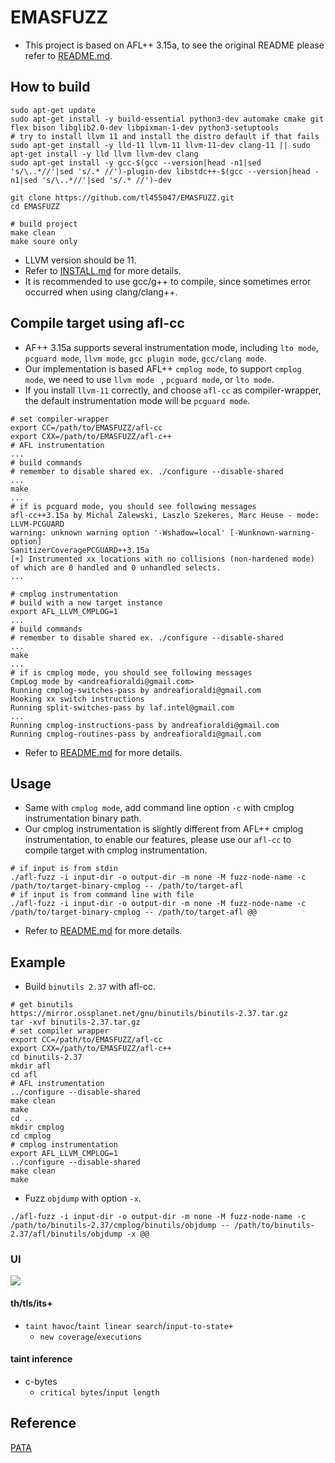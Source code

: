 # EMASFUZZ
- This project is based on AFL++ 3.15a, to see the original README please refer to [README.md](docs/orig_README.md).


## How to build
``` 
sudo apt-get update
sudo apt-get install -y build-essential python3-dev automake cmake git flex bison libglib2.0-dev libpixman-1-dev python3-setuptools
# try to install llvm 11 and install the distro default if that fails
sudo apt-get install -y lld-11 llvm-11 llvm-11-dev clang-11 || sudo apt-get install -y lld llvm llvm-dev clang
sudo apt-get install -y gcc-$(gcc --version|head -n1|sed 's/\..*//'|sed 's/.* //')-plugin-dev libstdc++-$(gcc --version|head -n1|sed 's/\..*//'|sed 's/.* //')-dev

git clone https://github.com/tl455047/EMASFUZZ.git
cd EMASFUZZ

# build project
make clean
make soure only
```
- LLVM version should be 11.
- Refer to [INSTALL.md](docs/INSTALL.md) for more details.
- It is recommended to use gcc/g++ to compile, since sometimes error occurred when using clang/clang++.


## Compile target using afl-cc
- AF++ 3.15a supports several instrumentation mode, including ```lto mode```, ```pcguard mode```, ```llvm mode```, ```gcc plugin mode```, ```gcc/clang mode```.
- Our implementation is based AFL++ ```cmplog mode```, to support ```cmplog mode```, we need to use ```llvm mode ``` , ```pcguard mode```, or ```lto mode```.
- If you install ```llvm-11``` correctly, and choose ```afl-cc``` as compiler-wrapper, the default instrumentation mode will be ```pcguard mode```. 
```=c
# set compiler-wrapper
export CC=/path/to/EMASFUZZ/afl-cc
export CXX=/path/to/EMASFUZZ/afl-c++
# AFL instrumentation
...
# build commands
# remember to disable shared ex. ./configure --disable-shared
...
make
...
# if is pcguard mode, you should see following messages
afl-cc++3.15a by Michal Zalewski, Laszlo Szekeres, Marc Heuse - mode: LLVM-PCGUARD                                                                                    warning: unknown warning option '-Wshadow=local' [-Wunknown-warning-option]                                                                                           
SanitizerCoveragePCGUARD++3.15a
[+] Instrumented xx locations with no collisions (non-hardened mode) of which are 0 handled and 0 unhandled selects.
...

# cmplog instrumentation
# build with a new target instance
export AFL_LLVM_CMPLOG=1
...
# build commands
# remember to disable shared ex. ./configure --disable-shared
...
make
...
# if is cmplog mode, you should see following messages
CmpLog mode by <andreafioraldi@gmail.com>
Running cmplog-switches-pass by andreafioraldi@gmail.com
Hooking xx switch instructions
Running split-switches-pass by laf.intel@gmail.com
...
Running cmplog-instructions-pass by andreafioraldi@gmail.com
Running cmplog-routines-pass by andreafioraldi@gmail.com

```
- Refer to [README.md](docs/orig_README.md) for more details.
## Usage

- Same with ```cmplog mode```, add command line option ```-c``` with cmplog instrumentation binary path.
- Our cmplog instrumentation is slightly different from AFL++ cmplog instrumentation, to enable our features, please use our ```afl-cc``` to compile target with cmplog instrumentation.
```
# if input is from stdin
./afl-fuzz -i input-dir -o output-dir -m none -M fuzz-node-name -c /path/to/target-binary-cmplog -- /path/to/target-afl 
# if input is from command line with file
./afl-fuzz -i input-dir -o output-dir -m none -M fuzz-node-name -c /path/to/target-binary-cmplog -- /path/to/target-afl @@
```
- Refer to [README.md](docs/orig_README.md) for more details.
## Example
- Build ```binutils 2.37``` with afl-cc.
```
# get binutils
https://mirror.ossplanet.net/gnu/binutils/binutils-2.37.tar.gz
tar -xvf binutils-2.37.tar.gz
# set compiler wrapper
export CC=/path/to/EMASFUZZ/afl-cc
export CXX=/path/to/EMASFUZZ/afl-c++
cd binutils-2.37
mkdir afl
cd afl
# AFL instrumentation
../configure --disable-shared
make clean
make
cd ..
mkdir cmplog
cd cmplog
# cmplog instrumentation
export AFL_LLVM_CMPLOG=1
../configure --disable-shared
make clean
make
```
- Fuzz ```objdump``` with option ```-x```.
```
./afl-fuzz -i input-dir -o output-dir -m none -M fuzz-node-name -c /path/to/binutils-2.37/cmplog/binutils/objdump -- /path/to/binutils-2.37/afl/binutils/objdump -x @@
```
### UI
![](https://i.imgur.com/lLWFo9f.png)
#### th/tls/its+
- ```taint havoc```/```taint linear search```/```input-to-state+```
    - ```new coverage```/```executions``` 
#### taint inference
- c-bytes
    - ```critical bytes```/```input length```
## Reference
[PATA](https://www.computer.org/csdl/proceedings-article/sp/2022/131600a154/1wKCe9rJFfi)
